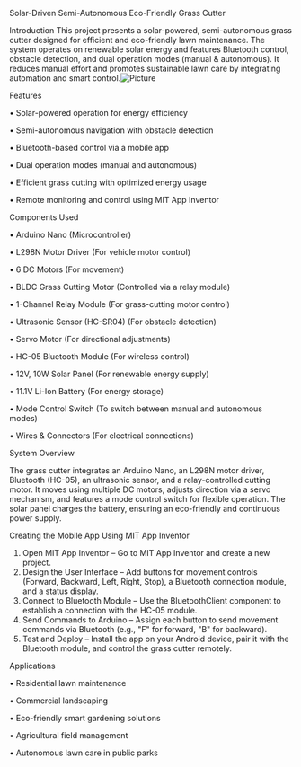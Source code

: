 Solar-Driven Semi-Autonomous Eco-Friendly Grass Cutter

Introduction
This project presents a solar-powered, semi-autonomous grass cutter designed for efficient and
eco-friendly lawn maintenance. The system operates on renewable solar energy and features 
Bluetooth control, obstacle detection, and dual operation modes (manual & autonomous).
It reduces manual effort and promotes sustainable lawn care by integrating automation and smart
control.![Picture](https://github.com/user-attachments/assets/e7753b9c-c03b-479a-b297-dc8ad538b899)


Features

•	Solar-powered operation for energy efficiency

•	Semi-autonomous navigation with obstacle detection

•	Bluetooth-based control via a mobile app

•	Dual operation modes (manual and autonomous)

•	Efficient grass cutting with optimized energy usage

•	Remote monitoring and control using MIT App Inventor


Components Used

•	Arduino Nano (Microcontroller)

•	L298N Motor Driver (For vehicle motor control)

•	6 DC Motors (For movement)

•	BLDC Grass Cutting Motor (Controlled via a relay module)

•	1-Channel Relay Module (For grass-cutting motor control)

•	Ultrasonic Sensor (HC-SR04) (For obstacle detection)

•	Servo Motor (For directional adjustments)

•	HC-05 Bluetooth Module (For wireless control)

•	12V, 10W Solar Panel (For renewable energy supply)

•	11.1V Li-Ion Battery (For energy storage)

•	Mode Control Switch (To switch between manual and autonomous modes)

•	Wires & Connectors (For electrical connections)

System Overview

The grass cutter integrates an Arduino Nano, an L298N motor driver, Bluetooth (HC-05),
an ultrasonic sensor, and a relay-controlled cutting motor. It moves using multiple DC motors,
adjusts direction via a servo mechanism, and features a mode control switch for flexible
operation. The solar panel charges the battery, ensuring an eco-friendly and continuous power 
supply.

Creating the Mobile App Using MIT App Inventor
1.	Open MIT App Inventor – Go to MIT App Inventor and create a new project.
2.	Design the User Interface – Add buttons for movement controls (Forward, Backward, Left, Right, Stop), a Bluetooth connection module, and a status display.
3.	Connect to Bluetooth Module – Use the BluetoothClient component to establish a connection with the HC-05 module.
4.	Send Commands to Arduino – Assign each button to send movement commands via Bluetooth (e.g., "F" for forward, "B" for backward).
5.	Test and Deploy – Install the app on your Android device, pair it with the Bluetooth module, and control the grass cutter remotely.

Applications

•	Residential lawn maintenance

•	Commercial landscaping

•	Eco-friendly smart gardening solutions

•	Agricultural field management

•	Autonomous lawn care in public parks




